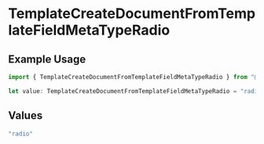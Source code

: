 # TemplateCreateDocumentFromTemplateFieldMetaTypeRadio

## Example Usage

```typescript
import { TemplateCreateDocumentFromTemplateFieldMetaTypeRadio } from "@documenso/sdk-typescript/models/operations";

let value: TemplateCreateDocumentFromTemplateFieldMetaTypeRadio = "radio";
```

## Values

```typescript
"radio"
```
